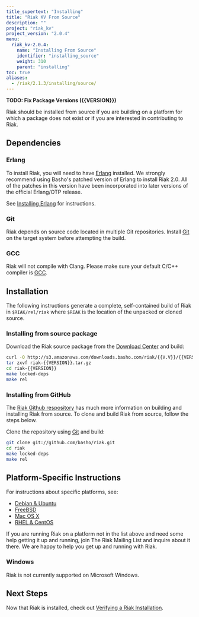 ```yaml
---
title_supertext: "Installing"
title: "Riak KV From Source"
description: ""
project: "riak_kv"
project_version: "2.0.4"
menu:
  riak_kv-2.0.4:
    name: "Installing From Source"
    identifier: "installing_source"
    weight: 310
    parent: "installing"
toc: true
aliases:
  - /riak/2.1.3/installing/source/
---
```


**TODO: Fix Package Versions ({{VERSION}})**

[install source erlang]: /riak/kv/2.0.4/setup/installing/source/erlang
[downloads]: /riak/kv/2.0.4/downloads/
[install debian & ubuntu#source]: /riak/kv/2.0.4/setup/installing/debian-ubuntu/#installing-from-source
[install freebsd#source]: /riak/kv/2.0.4/setup/installing/freebsd/#installing-from-source
[install mac osx#source]: /riak/kv/2.0.4/setup/installing/mac-osx/#installing-from-source
[install rhel & centos#source]: /riak/kv/2.0.4/setup/installing/rhel-centos/#installing-from-source
[install verify]: /riak/kv/2.0.4/setup/installing/verify

Riak should be installed from source if you are building on a platform
for which a package does not exist or if you are interested in
contributing to Riak.

## Dependencies

### Erlang

To install Riak, you will need to have [Erlang](http://www.erlang.org/) installed. We strongly recommend using Basho's patched version of Erlang to install Riak 2.0. All of the patches in this version have been incorporated into later versions of the official Erlang/OTP release.

See [Installing Erlang][install source erlang] for instructions.

### Git

Riak depends on source code located in multiple Git repositories. Install [Git](https://git-scm.com/) on the target system before attempting the build.

### GCC

Riak will not compile with Clang. Please make sure your default C/C++
compiler is [GCC](https://gcc.gnu.org/).

## Installation

The following instructions generate a complete, self-contained build of
Riak in `$RIAK/rel/riak` where `$RIAK` is the location of the unpacked
or cloned source.

### Installing from source package

Download the Riak source package from the [Download Center][downloads] and build:

```bash
curl -O http://s3.amazonaws.com/downloads.basho.com/riak/{{V.V}}/{{VERSION}}/riak-{{VERSION}}.tar.gz
tar zxvf riak-{{VERSION}}.tar.gz
cd riak-{{VERSION}}
make locked-deps
make rel
```

### Installing from GitHub

The [Riak Github respository](http://github.com/basho/riak) has much
more information on building and installing Riak from source. To clone
and build Riak from source, follow the steps below.

Clone the repository using [Git](http://git-scm.com) and build:

```bash
git clone git://github.com/basho/riak.git
cd riak
make locked-deps
make rel
```

## Platform-Specific Instructions

For instructions about specific platforms, see:
  
  * [Debian & Ubuntu][install debian & ubuntu#source]
  * [FreeBSD][install freebsd#source]
  * [Mac OS X][install mac osx#source]
  * [RHEL & CentOS][install rhel & centos#source]

If you are running Riak on a platform not in the list above and need
some help getting it up and running, join The Riak Mailing List and
inquire about it there. We are happy to help you get up and running with
Riak.

### Windows

Riak is not currently supported on Microsoft Windows.

## Next Steps

Now that Riak is installed, check out [Verifying a Riak Installation][install verify].
